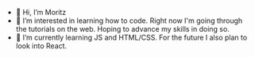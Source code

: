 - 👋 Hi, I’m Moritz
- 👀 I’m interested in learning how to code. Right now I'm going through the tutorials on the web. Hoping to advance my skills in doing so.
- 🌱 I’m currently learning JS and HTML/CSS. For the future I also plan to look into React.


<!---
mrtzt/mrtzt is a ✨ special ✨ repository because its `README.md` (this file) appears on your GitHub profile.
You can click the Preview link to take a look at your changes.
--->
